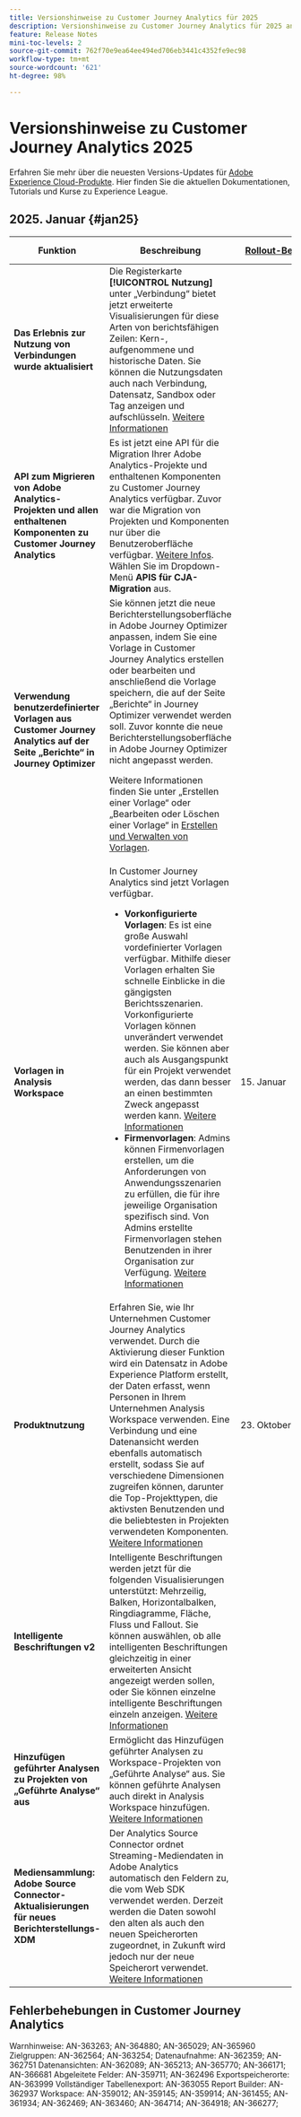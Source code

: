 ```yaml
---
title: Versionshinweise zu Customer Journey Analytics für 2025
description: Versionshinweise zu Customer Journey Analytics für 2025 anzeigen
feature: Release Notes
mini-toc-levels: 2
source-git-commit: 762f70e9ea64ee494ed706eb3441c4352fe9ec98
workflow-type: tm+mt
source-wordcount: '621'
ht-degree: 98%

---
```



# Versionshinweise zu Customer Journey Analytics 2025

Erfahren Sie mehr über die neuesten Versions-Updates für [Adobe Experience Cloud-Produkte](https://business.adobe.com/de/products/adobe-experience-cloud-products.html). Hier finden Sie die aktuellen Dokumentationen, Tutorials und Kurse zu Experience League.

## 2025. Januar {#jan25}

| Funktion | Beschreibung | [Rollout-Beginn](releases.md) | [Allgemeine Verfügbarkeit](releases.md) |
| ----------- | ---------- | ------- | ---- |
| **Das Erlebnis zur Nutzung von Verbindungen wurde aktualisiert** | Die Registerkarte **[!UICONTROL Nutzung]** unter „Verbindung“ bietet jetzt erweiterte Visualisierungen für diese Arten von berichtsfähigen Zeilen: Kern-, aufgenommene und historische Daten. Sie können die Nutzungsdaten auch nach Verbindung, Datensatz, Sandbox oder Tag anzeigen und aufschlüsseln. [Weitere Informationen](https://experienceleague.adobe.com/de/docs/analytics-platform/using/cja-connections/manage-connections#connections-usage) |  | 15. Januar 2025 |
| **API zum Migrieren von Adobe Analytics-Projekten und allen enthaltenen Komponenten zu Customer Journey Analytics** | Es ist jetzt eine API für die Migration Ihrer Adobe Analytics-Projekte und enthaltenen Komponenten zu Customer Journey Analytics verfügbar. Zuvor war die Migration von Projekten und Komponenten nur über die Benutzeroberfläche verfügbar. [Weitere Infos](https://adobedocs.github.io/analytics-2.0-apis/?urls.primaryName=CJA%20Migration%20APIs). Wählen Sie im Dropdown-Menü **APIS für CJA-Migration** aus. |  | 15. Januar 2025 |
| **Verwendung benutzerdefinierter Vorlagen aus Customer Journey Analytics auf der Seite „Berichte“ in Journey Optimizer** | Sie können jetzt die neue Berichterstellungsoberfläche in Adobe Journey Optimizer anpassen, indem Sie eine Vorlage in Customer Journey Analytics erstellen oder bearbeiten und anschließend die Vorlage speichern, die auf der Seite „Berichte“ in Journey Optimizer verwendet werden soll. Zuvor konnte die neue Berichterstellungsoberfläche in Adobe Journey Optimizer nicht angepasst werden. <p>Weitere Informationen finden Sie unter „Erstellen einer Vorlage“ oder „Bearbeiten oder Löschen einer Vorlage“ in [Erstellen und Verwalten von Vorlagen](https://experienceleague.adobe.com/de/docs/analytics-platform/using/cja-workspace/templates/create-templates).  |  | 15. Januar 2025 |
| **Vorlagen in Analysis Workspace** | In Customer Journey Analytics sind jetzt Vorlagen verfügbar.<ul><li>**Vorkonfigurierte Vorlagen**: Es ist eine große Auswahl vordefinierter Vorlagen verfügbar. Mithilfe dieser Vorlagen erhalten Sie schnelle Einblicke in die gängigsten Berichtsszenarien. Vorkonfigurierte Vorlagen können unverändert verwendet werden. Sie können aber auch als Ausgangspunkt für ein Projekt verwendet werden, das dann besser an einen bestimmten Zweck angepasst werden kann. [Weitere Informationen](/help/analysis-workspace/templates/use-templates.md)</li><li>**Firmenvorlagen**: Admins können Firmenvorlagen erstellen, um die Anforderungen von Anwendungsszenarien zu erfüllen, die für ihre jeweilige Organisation spezifisch sind. Von Admins erstellte Firmenvorlagen stehen Benutzenden in ihrer Organisation zur Verfügung. [Weitere Informationen](/help/analysis-workspace/templates/create-templates.md)</li></ul> | 15. Januar | 30. Januar 2025 |
| **Produktnutzung** | Erfahren Sie, wie Ihr Unternehmen Customer Journey Analytics verwendet. Durch die Aktivierung dieser Funktion wird ein Datensatz in Adobe Experience Platform erstellt, der Daten erfasst, wenn Personen in Ihrem Unternehmen Analysis Workspace verwenden. Eine Verbindung und eine Datenansicht werden ebenfalls automatisch erstellt, sodass Sie auf verschiedene Dimensionen zugreifen können, darunter die Top-Projekttypen, die aktivsten Benutzenden und die beliebtesten in Projekten verwendeten Komponenten. [Weitere Informationen](/help/tools/product-usage/usage-overview.md) | 23. Oktober 2024 | 22. Januar 2025 |
| **Intelligente Beschriftungen v2** | Intelligente Beschriftungen werden jetzt für die folgenden Visualisierungen unterstützt: Mehrzeilig, Balken, Horizontalbalken, Ringdiagramme, Fläche, Fluss und Fallout. Sie können auswählen, ob alle intelligenten Beschriftungen gleichzeitig in einer erweiterten Ansicht angezeigt werden sollen, oder Sie können einzelne intelligente Beschriftungen einzeln anzeigen. [Weitere Informationen](https://experienceleague.adobe.com/de/docs/analytics-platform/using/cja-workspace/visualizations/intelligent-captions) |  | 22. Januar 2025 |
| **Hinzufügen geführter Analysen zu Projekten von „Geführte Analyse“ aus** | Ermöglicht das Hinzufügen geführter Analysen zu Workspace-Projekten von „Geführte Analyse“ aus. Sie können geführte Analysen auch direkt in Analysis Workspace hinzufügen. [Weitere Informationen](https://experienceleague.adobe.com/de/docs/analytics-platform/using/guided-analysis/overview) |  | 22. Januar 2025 |
| **Mediensammlung: Adobe Source Connector-Aktualisierungen für neues Berichterstellungs-XDM** | Der Analytics Source Connector ordnet Streaming-Mediendaten in Adobe Analytics automatisch den Feldern zu, die vom Web SDK verwendet werden. Derzeit werden die Daten sowohl den alten als auch den neuen Speicherorten zugeordnet, in Zukunft wird jedoch nur der neue Speicherort verwendet. [Weitere Informationen](https://experienceleague.adobe.com/en/docs/analytics/implementation/aep-edge/xdm-var-mapping) |  | 30. Januar 2025 |

## Fehlerbehebungen in Customer Journey Analytics

Warnhinweise: AN-363263; AN-364880; AN-365029; AN-365960
Zielgruppen: AN-362564; AN-363254;
Datenaufnahme: AN-362359; AN-362751
Datenansichten: AN-362089; AN-365213; AN-365770; AN-366171; AN-366681
Abgeleitete Felder: AN-359711; AN-362496
Exportspeicherorte: AN-363999
Vollständiger Tabellenexport: AN-363055
Report Builder: AN-362937
Workspace: AN-359012; AN-359145; AN-359914; AN-361455; AN-361934; AN-362469; AN-363460; AN-364714; AN-364918; AN-366277;


